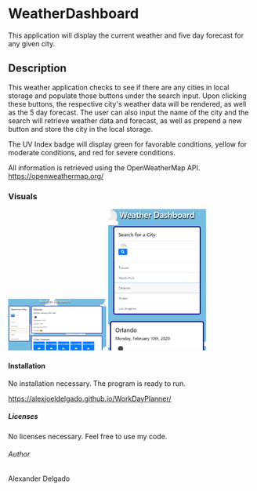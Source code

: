 # WeatherDashboard
This application will display the current weather and five day forecast for any given city.

## Description
This weather application checks to see if there are any cities in local storage and populate those buttons under the search input. Upon clicking these buttons, the respective city's weather data will be rendered, as well as the 5 day forecast. The user can also input the name of the city and the search will retrieve weather data and forecast, as well as prepend a new button and store the city in the local storage. 

The UV Index badge will display green for favorable conditions, yellow for moderate conditions, and red for severe conditions.

All information is retrieved using the OpenWeatherMap API. 
https://openweathermap.org/

### Visuals
<img src="assets/images/ss1.PNG" width="200">
<img src="assets/images/ss2.PNG" width="200">


#### Installation
No installation necessary. The program is ready to run.

https://alexjoeldelgado.github.io/WorkDayPlanner/

##### Licenses
No licenses necessary. Feel free to use my code.

###### Author
Alexander Delgado
